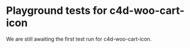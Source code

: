 # Playground tests for c4d-woo-cart-icon
We are still awaiting the first test run for c4d-woo-cart-icon.

